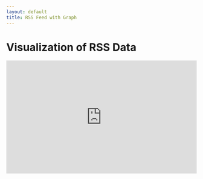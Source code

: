 ```yaml
---
layout: default
title: RSS Feed with Graph
---
```

<h1>Visualization of RSS Data</h1>
<div id="myplot" ></div>
<!-- iframe id="noCORS" title="Environment Canada Weather" src="https://weather.gc.ca/rss/city/nl-39_e.xml"  allowtransparency="true" frameborder="0" style="visibility: hidden; width: 0; height: 0; border: 0; border: none; position: absolute;"></iframe -->
<iframe id="noCORS" title="Environment Canada Weather"  width="100%" height="300px" src="https://weather.gc.ca/rss/city/nl-39_e.xml"  allowtransparency="true" frameborder="0"></iframe>

<script type="text/python">
from browser import document, window
import time
import math
import json
from datetime import datetime
from browser import timer, ajax, bind
from email import message_from_string 
from browser.timer import request_animation_frame as raf
from browser.timer import cancel_animation_frame as caf

# paramters of graph
theta0 = 0.0
falseTheta = 0 
nx = 10

def UpdateTheta0(delta):
    global theta0,falseTheta
    #    
    delta = delta % 360.0 #make sure delta is positive and modulo 360
    if falseTheta == 0:
        theta0 += delta
    else:
        theta0 -= delta
    #fi
    if theta0>360.0:
        theta0 = 360.0 - (theta0%360.0)
        falseTheta = 360
    if theta0<0.0:
        theta0 = - (theta0%-360.0)
        falseTheta = 0
    #fi
    return ((360.0 - theta0) if falseTheta else theta0)
    
# animation/timer state variables
stopRequested = False
timerInstances = 0
counter = datetime.now()
id = None

# 'importing' the library
Bokeh = window.Bokeh
plt = Bokeh.Plotting
source = Bokeh.ColumnDataSource.new({
    'data': {'x': [x * 360.0/nx for x in range(nx+1)], 'y': [0.0]*(nx+1) }
})
# create some ranges for the plot
xdr = Bokeh.Range1d.new({ "start": -0.01, "end": 360.01 });
ydr = Bokeh.Range1d.new({ "start": -10.01, "end": 10.01 });

# make the plot and add some tools
tools = "pan,zoom_in,zoom_out,reset"
fig1 = plt.figure({'title': "Sine wave (1 RPM)", 'tools': tools})
fig1.line({"x": {"field" : "x"}, "y": {"field": "y"}, "source" : source,
    "line_color": "#666699",
    "line_width": 2
})
fig1.x_range=xdr
fig1.y_range=ydr

# show the plot
mydiv = document['myplot']
#plt.show(fig1, mydiv.elt)

def UpdateFig1(theta0):
    global nx
    # generate the source data
    delta = (360.0/nx)%360.0    
    lx = [x * delta for x in range(nx+1)]
    ly = [ 10.0 * math.sin(math.radians(theta0+dTheta)) for dTheta in lx]
    #update the source data
    #source.data.x = lx
    source.data.y = ly
    source.change.emit()
    
#animation/timed updates
def TimerUpdate(o):
    global stopRequested
    global id
    global counter
    #
    if stopRequested:
        id = None
    else:
        now = datetime.now()
        elapsed = now - counter
        if elapsed.total_seconds()>=1.0:
            counter = now
            theta0 = UpdateTheta0(6.0) #6-degrees per second
            UpdateFig1(theta0)
        #
        id = raf(TimerUpdate)

def StartHandler(ev):
    global stopRequested
    global timerInstances
    global id
    global counter
    #
    stopRequested = False
    if (timerInstances == 0) and (id is None):
        timerInstances = 1
        counter = datetime.now()
        id = raf(TimerUpdate)

def StopHandler(ev):
    global stopRequested
    global timerInstances
    global id
    if not (id is None):
        caf(id)
        id = None
    if timerInstances>0:
        timerInstances -= 1
    stopRequested = True

feeds = 0
#def Complete(request):	
def Complete():	
    global feeds
    parser = window.DOMParser.new()
    iframe = document["noCORS"]
    feeds += 1
    document["myplot"].innerHTML = "%i success"%feeds + ("" if feeds==1 else "es")
    child = iframe.contentDocument
    feeds += 1
    document["myplot"].innerHTML = "%i success"%feeds + ("" if feeds==1 else "es")
    body = child.body    
    feeds += 1
    document["myplot"].innerHTML = "%i success"%feeds + ("" if feeds==1 else "es")
    tree = parser.parseFromString(body, "application/xml")
    # data = message_from_string(request.responseText) 
    # json.loads(request.responseText)	
    feeds += 1
    document["myplot"].innerHTML = "%i success"%feeds + ("" if feeds==1 else "es")

def fake_qs():
    return "?foo=%s"%time.time()

def Schedule(url):	
    req = ajax.ajax()	
    req.open("GET", url, True)	
    req.bind("complete", Complete)	
    document["myplot"].innerHTML = "waiting..."	
    iframe = document["noCORS"]
    iframe.src = url+fake_qs();
    #req.send()
    timer.set_timeout(Complete, 10)

def UpdateRSS():
    global feeds
    Schedule("https://weather.gc.ca/rss/city/nl-39_e.xml")
    # newsFeed = email.feedparser.parse("https://weather.gc.ca/rss/city/nl-39_e.xml")
    timer.set_timeout(UpdateRSS, 20000)

#UpdateFig1(theta0)
#StartHandler(0)
timer.set_timeout(UpdateRSS, 20000)
</script>
